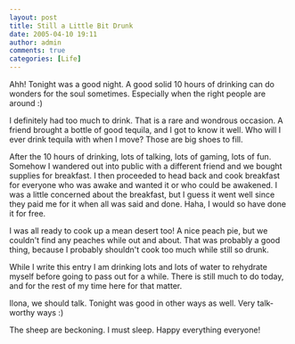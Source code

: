 ```yaml
---
layout: post
title: Still a Little Bit Drunk
date: 2005-04-10 19:11
author: admin
comments: true
categories: [Life]
---
```

Ahh!  Tonight was a good night.  A good solid 10 hours of drinking can do wonders for the soul sometimes.  Especially when the right people are around :)

I definitely had too much to drink.  That is a rare and wondrous occasion.  A friend brought a bottle of good tequila, and I got to know it well.  Who will I ever drink tequila with when I move?  Those are big shoes to fill.

After the 10 hours of drinking, lots of talking, lots of gaming, lots of fun.  Somehow I wandered out into public with a different friend and we bought supplies for breakfast.  I then proceeded to head back and cook breakfast for everyone who was awake and wanted it or who could be awakened.  I was a little concerned about the breakfast, but I guess it went well since they paid me for it when all was said and done.  Haha, I would so have done it for free.  

I was all ready to cook up a mean desert too!  A nice peach pie, but we couldn&apos;t find any peaches while out and about.  That was probably a good thing, because I probably shouldn&apos;t cook too much while still so drunk.

While I write this entry I am drinking lots and lots of water to rehydrate myself before going to pass out for a while.  There is still much to do today, and for the rest of my time here for that matter.

Ilona, we should talk.  Tonight was good in other ways as well.  Very talk-worthy ways :)

The sheep are beckoning.  I must sleep.  Happy everything everyone!

